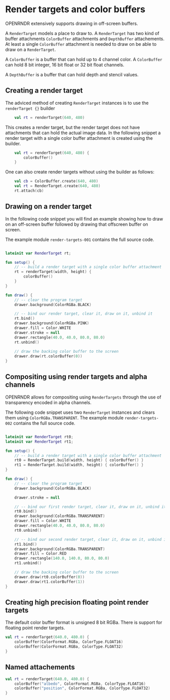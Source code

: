 # Render targets and color buffers # 

OPENRNDR extensively supports drawing in off-screen buffers.

A `RenderTarget` models a place to draw to. A `RenderTarget` has two kind of buffer attachments
`ColorBuffer` attachments and `DepthBuffer` attachements. At least a single `ColorBuffer` attachment is needed to draw on be able to draw on a `RenderTarget`.

A `ColorBuffer` is a buffer that can hold up to 4 channel color. A `ColorBuffer` can hold 8 bit integer, 16 bit float or 32 bit float channels.

A `DepthBuffer` is a buffer that can hold depth and stencil values.

## Creating a render target

The adviced method of creating `RenderTarget` instances is to use the `renderTarget {}` builder

```kotlin
    val rt = renderTarget(640, 480)
```

This creates a render target, but the render target does not have attachments that can hold the actual image data.
In the following snippet a render target with a single color buffer attachment is created using the builder.

```kotlin
    val rt = renderTarget(640, 480) {
        colorBuffer()
    }
```

One can also create render targets without using the builder as follows:

```kotlin
    val cb = ColorBuffer.create(640, 480)
    val rt = RenderTarget.create(640, 480)
    rt.attach(cb)
```

## Drawing on a render target

In the following code snippet you will find an example showing how to draw on an off-screen buffer followed by drawing that offscreen buffer on screen.

The example module `render-targets-001` contains the full source code.

```kotlin

lateinit var RenderTarget rt;

fun setup() {
    // -- build a render target with a single color buffer attachment
    rt = renderTarget(width, height) {
        colorBuffer()
    }
}

fun draw() {
    // -- clear the program target
    drawer.background(ColorRGBa.BLACK)

    // -- bind our render target, clear it, draw on it, unbind it
    rt.bind()
    drawer.background(ColorRGBa.PINK)
    drawer.fill = Color.WHITE
    drawer.stroke = null
    drawer.rectangle(40.0, 40.0, 80.0, 80.0)
    rt.unbind()
 
    // draw the backing color buffer to the screen
    drawer.draw(rt.colorBuffer(0))
}

```

## Compositing using render targets and alpha channels

OPENRNDR allows for compositing using `RenderTargets` through the use of transparency encoded in alpha channels.

The following code snippet uses two `RenderTarget` instances and clears them using `ColorRGBa.TRANSPARENT`.
The example module `render-targets-002` contains the full source code.

```kotlin

lateinit var RenderTarget rt0;
lateinit var RenderTarget rt1;

fun setup() {
    // -- build a render target with a single color buffer attachment
    rt0 = RenderTarget.build(width, height) { colorBuffer() }
    rt1 = RenderTarget.build(width, height) { colorBuffer() }
}

fun draw() {
    // -- clear the program target
    drawer.background(ColorRGBa.BLACK)

    drawer.stroke = null

    // -- bind our first render target, clear it, draw on it, unbind it
    rt0.bind()
    drawer.background(ColorRGBa.TRANSPARENT)
    drawer.fill = Color.WHITE
    drawer.rectangle(40.0, 40.0, 80.0, 80.0)
    rt0.unbind()

    // -- bind our second render target, clear it, draw on it, unbind it
    rt1.bind()
    drawer.background(ColorRGBa.TRANSPARENT)
    drawer.fill = Color.RED
    drawer.rectangle(140.0, 140.0, 80.0, 80.0)
    rt1.unbind()

    // draw the backing color buffer to the screen
    drawer.draw(rt0.colorBuffer(0))
    drawer.draw(rt1.colorBuffer(1))
}
```

## Creating high precision floating point render targets

The default color buffer format is unsigned 8 bit RGBa. There is support for floating point render targets.

```kotlin
val rt = renderTarget(640.0, 480.0) {
    colorBuffer(ColorFormat.RGBa, ColorType.FLOAT16)
    colorBuffer(ColorFormat.RGBa, ColorType.FLOAT32)
}
```

## Named attachements

```kotlin
val rt = renderTarget(640.0, 480.0) {
    colorBuffer("albedo", ColorFormat.RGBa, ColorType.FLOAT16)
    colorBuffer("position", ColorFormat.RGBa, ColorType.FLOAT32)
}
```


